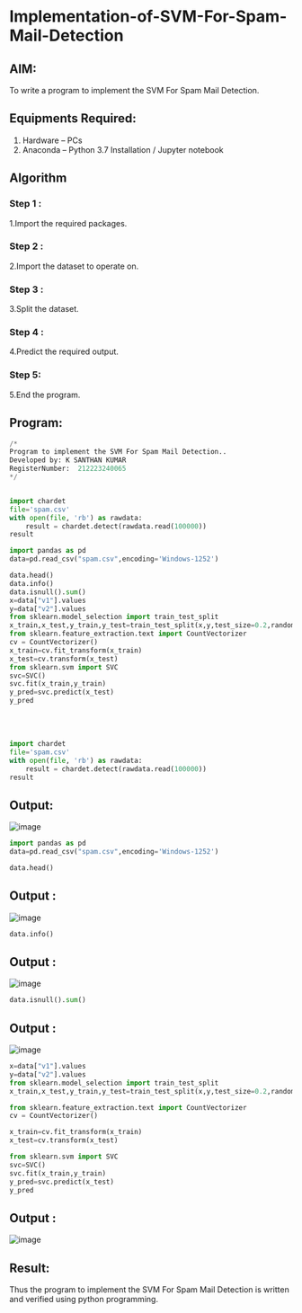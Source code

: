 # Implementation-of-SVM-For-Spam-Mail-Detection

## AIM:
To write a program to implement the SVM For Spam Mail Detection.

## Equipments Required:
1. Hardware – PCs
2. Anaconda – Python 3.7 Installation / Jupyter notebook

## Algorithm
### Step 1 :
1.Import the required packages.
### Step 2 :
2.Import the dataset to operate on.
### Step 3 :
3.Split the dataset.
### Step 4 :
4.Predict the required output.
### Step 5:
5.End the program.

## Program:
```python
/*
Program to implement the SVM For Spam Mail Detection..
Developed by: K SANTHAN KUMAR 
RegisterNumber:  212223240065
*/


import chardet
file='spam.csv'
with open(file, 'rb') as rawdata:
    result = chardet.detect(rawdata.read(100000))
result

import pandas as pd
data=pd.read_csv("spam.csv",encoding='Windows-1252')

data.head()
data.info()
data.isnull().sum()
x=data["v1"].values
y=data["v2"].values
from sklearn.model_selection import train_test_split
x_train,x_test,y_train,y_test=train_test_split(x,y,test_size=0.2,random_state=0)
from sklearn.feature_extraction.text import CountVectorizer
cv = CountVectorizer()
x_train=cv.fit_transform(x_train)
x_test=cv.transform(x_test)
from sklearn.svm import SVC
svc=SVC()
svc.fit(x_train,y_train)
y_pred=svc.predict(x_test)
y_pred
```

<br>
<br>


```PYTHON
import chardet
file='spam.csv'
with open(file, 'rb') as rawdata:
    result = chardet.detect(rawdata.read(100000))
result
```

## Output:
![image](https://github.com/SANTHAN-2006/Implementation-of-SVM-For-Spam-Mail-Detection/assets/80164014/6deeb026-a996-4dbf-8765-32868d17074b)


```python
import pandas as pd
data=pd.read_csv("spam.csv",encoding='Windows-1252')

data.head()
```

## Output :
![image](https://github.com/SANTHAN-2006/Implementation-of-SVM-For-Spam-Mail-Detection/assets/80164014/a920d22f-1a08-48c0-9b7b-9249ffdf9c43)

```python
data.info()
```
## Output :
![image](https://github.com/SANTHAN-2006/Implementation-of-SVM-For-Spam-Mail-Detection/assets/80164014/83982f60-b996-4449-b433-8650fcdc6f26)

```python
data.isnull().sum()
```
## Output :
![image](https://github.com/SANTHAN-2006/Implementation-of-SVM-For-Spam-Mail-Detection/assets/80164014/0f06a488-40fe-41a2-a0a3-14246f71ea9d)

```python
x=data["v1"].values
y=data["v2"].values
from sklearn.model_selection import train_test_split
x_train,x_test,y_train,y_test=train_test_split(x,y,test_size=0.2,random_state=0)

from sklearn.feature_extraction.text import CountVectorizer
cv = CountVectorizer()

x_train=cv.fit_transform(x_train)
x_test=cv.transform(x_test)

from sklearn.svm import SVC
svc=SVC()
svc.fit(x_train,y_train)
y_pred=svc.predict(x_test)
y_pred
```

## Output :
![image](https://github.com/SANTHAN-2006/Implementation-of-SVM-For-Spam-Mail-Detection/assets/80164014/f32f1ca3-e2a0-4c09-99cf-6be228c2c4d6)

## Result:
Thus the program to implement the SVM For Spam Mail Detection is written and verified using python programming.
